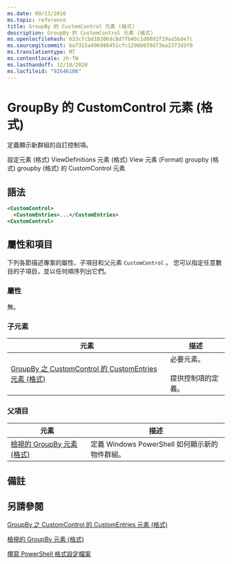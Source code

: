```yaml
---
ms.date: 09/13/2016
ms.topic: reference
title: GroupBy 的 CustomControl 元素 (格式)
description: GroupBy 的 CustomControl 元素 (格式)
ms.openlocfilehash: 633cfcbd10206dc8d7fb4bc1d0092f19aa5bde7c
ms.sourcegitcommit: ba7315a496986451cfc1296b659d73ea2373d3f0
ms.translationtype: MT
ms.contentlocale: zh-TW
ms.lasthandoff: 12/10/2020
ms.locfileid: "92646106"
---
```

# <a name="customcontrol-element-for-groupby-format"></a>GroupBy 的 CustomControl 元素 (格式)

定義顯示新群組的自訂控制項。

設定元素 (格式) ViewDefinitions 元素 (格式) View 元素 (Format) groupby (格式) groupby (格式) 的 CustomControl 元素

## <a name="syntax"></a>語法

```xml
<CustomControl>
  <CustomEntries>...</CustomEntries>
<CustomControl>
```

## <a name="attributes-and-elements"></a>屬性和項目

下列各節描述專案的屬性、子項目和父元素 `CustomControl` 。 您可以指定任意數目的子項目，並以任何順序列出它們。

### <a name="attributes"></a>屬性

無。

### <a name="child-elements"></a>子元素

|元素|描述|
|-------------|-----------------|
|[GroupBy 之 CustomControl 的 CustomEntries 元素 (格式)](./customentries-element-for-customcontrol-for-groupby-format.md)|必要元素。<br /><br /> 提供控制項的定義。|

### <a name="parent-elements"></a>父項目

|元素|描述|
|-------------|-----------------|
|[檢視的 GroupBy 元素 (格式)](./groupby-element-for-view-format.md)|定義 Windows PowerShell 如何顯示新的物件群組。|

## <a name="remarks"></a>備註

## <a name="see-also"></a>另請參閱

[GroupBy 之 CustomControl 的 CustomEntries 元素 (格式)](./customentries-element-for-customcontrol-for-groupby-format.md)

[檢視的 GroupBy 元素 (格式)](./groupby-element-for-view-format.md)

[撰寫 PowerShell 格式設定檔案](./writing-a-powershell-formatting-file.md)
